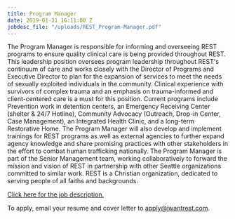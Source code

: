 ```yaml
---
title: Program Manager
date: 2019-01-31 16:11:00 Z
jobdesc_file: "/uploads/REST_Program-Manager.pdf"
---
```


The Program Manager is responsible for informing and overseeing REST programs to ensure quality clinical care is being provided throughout REST. This leadership position oversees program leadership throughout REST's continuum of care and works closely with the Director of Programs and Executive Director to plan for the expansion of services to meet the needs of sexually exploited individuals in the community. Clinical experience with survivors of complex trauma and an emphasis on trauma-informed and client-centered care is a must for this position. Current programs include Prevention work in detention centers, an Emergency Receiving Center (shelter & 24/7 Hotline), Community Advocacy (Outreach, Drop-in Center, Case Management), an Integrated Health Clinic, and a long-term Restorative Home. The Program Manager will also develop and implement trainings for REST programs as well as external agencies to further expand agency knowledge and share promising practices with other stakeholders in the effort to combat human trafficking nationally. The Program Manager is part of the Senior Management team, working collaboratively to forward the mission and vision of REST in partnership with other Seattle organizations committed to similar work. REST is a Christian organization, dedicated to serving people of all faiths and backgrounds.

[Click here for the job description.](/uploads/REST_Program-Manager.pdf)

To apply, email your resume and cover letter to [apply@iwantrest.com](mailto:apply@iwantrest.com).